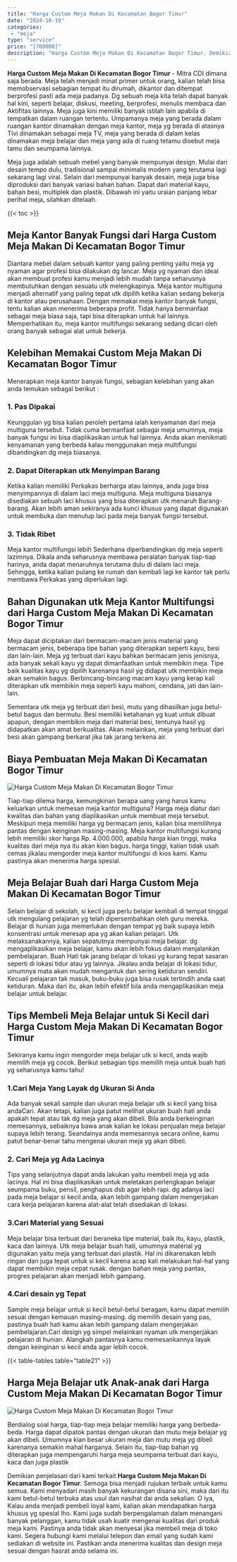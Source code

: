 ```yaml
---
title: "Harga Custom Meja Makan Di Kecamatan Bogor Timur"
date: "2024-10-19"
categories:
 - "meja"
type: "service"
price: "[700000]"
description: "Harga Custom Meja Makan Di Kecamatan Bogor Timur. Demikian penjelasan dari kami terkait **Harga Custom Meja Makan Di Kecamatan Bogor Timur**. Semoga bisa men..."
---
```


**Harga Custom Meja Makan Di Kecamatan Bogor Timur** - Mitra CDI dimana saja berada. Meja telah menjadi minat primer untuk orang, kalian telah bisa memobservasi sebagian tempat itu dirumah, dikantor dan ditempat berprofesi pasti ada meja padanya. Dg sebuah meja kita telah dapat banyak hal kini, seperti belajar, diskusi, meeting, berprofesi, menulis membaca dan Aktifitas lainnya. Meja juga kini memiliki banyak istilah lain apabila di tempatkan dalam ruangan tertentu. Umpamanya meja yang berada dalam ruangan kantor dinamakan dengan meja kantor, meja yg berada di atasnya Tivi dinamakan sebagai meja TV, meja yang berada di dalam kelas dinamakan meja belajar dan meja yang ada di ruang tetamu disebut meja tamu dan seumpama lainnya.

Meja juga adalah sebuah mebel yang banyak mempunyai design. Mulai dari desain tempo dulu, tradisional sampai minimalis modern yang terutama lagi sekarang lagi viral. Selain dari mempunyai banyak desain, meja juga bisa diproduksi dari banyak variasi bahan bahan. Dapat dari material kayu, bahan besi, multiplek dan plastik. Dibawah ini yaitu uraian panjang lebar perihal meja, silahkan ditelaah.

{{< toc >}}

## Meja Kantor Banyak Fungsi dari Harga Custom Meja Makan Di Kecamatan Bogor Timur

Diantara mebel dalam sebuah kantor yang paling penting yaitu meja yg nyaman agar profesi bisa dilakukan dg lancar. Meja yg nyaman dan ideal akan membuat profesi kamu menjadi lebih mudah tanpa seharusnya membutuhkan dengan sesuatu utk melengkapinya. Meja kantor multiguna menjadi alternatif yang paling tepat utk dipilih ketika kalian sedang bekerja di kantor atau perusahaan. Dengan memakai meja kantor banyak fungsi, tentu kalian akan menerima beberapa profit. Tidak hanya bermanfaat sebagai meja biasa saja, tapi bisa diterapkan untuk hal lainnya. Memperhatikan itu, meja kantor multifungsi sekarang sedang dicari oleh orang banyak sebagai alat untuk bekerja.

## Kelebihan Memakai Custom Meja Makan Di Kecamatan Bogor Timur

Menerapkan meja kantor banyak fungsi, sebagian kelebihan yang akan anda temukan sebagai berikut :

### 1\. Pas Dipakai

Keunggulan yg bisa kalian peroleh pertama ialah kenyamanan dari meja multiguna tersebut. Tidak cuma bermanfaat sebagai meja umumnya, meja banyak fungsi ini bisa diaplikasikan untuk hal lainnya. Anda akan menikmati kenyamanan yang berbeda kalau menggunakan meja multifungsi dibandingkan dg meja biasanya.

### 2\. Dapat Diterapkan utk Menyimpan Barang

Ketika kalian memiliki Perkakas berharga atau lainnya, anda juga bisa menyimpannya di dalam laci meja multiguna. Meja multiguna biasanya disediakan sebuah laci khusus yang bisa diterapkan utk menaruh Barang-barang. Akan lebih aman sekiranya ada kunci khusus yang dapat digunakan untuk membuka dan menutup laci pada meja banyak fungsi tersebut.

### 3\. Tidak Ribet

Meja kantor multifungsi lebih Sederhana diperbandingkan dg meja seperti lazimnya. Dikala anda seharusnya membawa peralatan banyak tiap-tiap harinya, anda dapat menaruhnya terutama dulu di dalam laci meja. Sehingga, ketika kalian pulang ke rumah dan kembali lagi ke kantor tak perlu membawa Perkakas yang diperlukan lagi.

## Bahan Digunakan utk Meja Kantor Multifungsi dari Harga Custom Meja Makan Di Kecamatan Bogor Timur

Meja dapat diciptakan dari bermacam-macam jenis material yang bermacam jenis, beberapa tipe bahan yang diterapkan seperti kayu, besi dan lain-lain. Meja yg terbuat dari kayu bahkan bermacam jenis jenisnya, ada banyak sekali kayu yg dapat dimanfaatkan untuk membikin meja. Tipe baik kualitas kayu yg dipilih karenanya hasil yg didapat utk membikin meja akan semakin bagus. Berbincang-bincang macam kayu yang kerap kali diterapkan utk membikin meja seperti kayu mahoni, cendana, jati dan lain-lain.

Sementara utk meja yg terbuat dari besi, mutu yang dihasilkan juga betul-betul bagus dan bermutu. Besi memiliki ketahanan yg kuat untuk dibuat apapun, dengan membikin meja dari material besi, tentunya hasil yg didapatkan akan amat berkualitas. Akan melainkan, meja yang terbuat dari besi akan gampang berkarat jika tak jarang terkena air.

## Biaya Pembuatan Meja Makan Di Kecamatan Bogor Timur

![Harga Custom Meja Makan Di Kecamatan Bogor Timur](/images/meja/meja-dewasa-017.jpg)

Tiap-tiap dilema harga, kemungkinan berapa uang yang harus kamu keluarkan untuk memesan meja kantor multiguna? Harga meja diatur dari kwalitas dan bahan yang diaplikasikan untuk membuat meja tersebut. Meskipun meja memiliki harga yg bermacam jenis, kalian bisa memilihnya pantas dengan keinginan masing-masing. Meja kantor multifungsi kurang lebih memiliki skor harga Rp. 4.000.000, apabila harga kian tinggi, maka kualitas dari meja nya itu akan kian bagus. harga tinggi, kalian tidak usah cemas jikalau mengorder meja kantor multifungsi di kios kami. Kamu pastinya akan menerima harga spesial.

## Meja Belajar Buah dari Harga Custom Meja Makan Di Kecamatan Bogor Timur

Selain belajar di sekolah, si kecil juga perlu belajar kembali di tempat tinggal utk mengulang pelajaran yg telah dipersembahkan oleh guru mereka. Belajar di hunian juga memerlukan dengan tempat yg baik supaya lebih konsentrasi untuk meresap apa yg akan kalian pelajari. Utk melaksanakannya, kalian sepatutnya mempunyai meja belajar. dg mengaplikasikan meja belajar, kamu akan lebih fokus dalam menjalankan pembelajaran. Buah Hati tak jarang belajar di lokasi yg kurang tepat sasaran seperti di lokasi tidur atau yg lainnya. Jikalau anda belajar di lokasi tidur, umumnya mata akan mudah mengantuk dan sering ketiduran sendiri. Kecuali pelajaran tak masuk, buku-buku juga bisa rusak tertindih anda saat ketiduran. Maka dari itu, akan lebih efektif bila anda mengaplikasikan meja belajar untuk belajar.

## Tips Membeli Meja Belajar untuk Si Kecil dari Harga Custom Meja Makan Di Kecamatan Bogor Timur

Sekiranya kamu ingin mengorder meja belajar utk si kecil, anda wajib memilih meja yg cocok. Berikut sebagian tips memilih meja untuk buah hati yg seharusnya kamu tahu!

### 1.Cari Meja Yang Layak dg Ukuran Si Anda

Ada banyak sekali sample dan ukuran meja belajar utk si kecil yang bisa andaCari. Akan tetapi, kalian juga patut melihat ukuran buah hati anda apakah tepat atau tak dg meja yang akan dibeli. Bila anda berkeinginan memesannya, sebaiknya bawa anak kalian ke lokasi penjualan meja belajar supaya lebih terang. Seandainya anda memesannya secara online, kamu patut benar-benar tahu mengenai ukuran meja yg akan dibeli.

### 2\. Cari Meja yg Ada Lacinya

Tips yang selanjutnya dapat anda lakukan yaitu membeli meja yg ada lacinya. Hal ini bisa diaplikasikan untuk meletakan perlengkapan belajar seumpama buku, pensil, penghapus dsb agar lebih rapi. dg adanya laci pada meja belajar si kecil anda, akan lebih gampang dalam mengerjakan cara kerja pelajaran karena alat-alat telah disediakan di lokasi.

### 3.Cari Material yang Sesuai

Meja belajar bisa terbuat dari beraneka tipe material, baik itu, kayu, plastik, kaca dan lainnya. Utk meja belajar buah hati, umumnya material yg digunakan yaitu meja yang terbuat dari plastik. Hal ini dikarenakan lebih ringan dan juga tepat untuk si kecil karena acap kali melakukan hal-hal yang dapat membikin meja cepat rusak. dengan bahan meja yang pantas, progres pelajaran akan menjadi lebih gampang.

### 4.Cari desain yg Tepat

Sample meja belajar untuk si kecil betul-betul beragam, kamu dapat memilih sesuai dengan kemauan masing-masing. dg memilih desain yang pas, pastinya buah hati kamu akan lebih gampang dalam mengerjakan pembelajaran.Cari design yg simpel melainkan nyaman utk mengerjakan pelajaran di hunian. Alangkah pantasnya kamu memesankannya layak dengan keinginan si kecil anda agar lebih cocok.

{{< table-tables table="table21" >}}

## Harga Meja Belajar utk Anak-anak dari Harga Custom Meja Makan Di Kecamatan Bogor Timur

![Harga Custom Meja Makan Di Kecamatan Bogor Timur](/images/meja/meja-anak-016.jpg)

Berdialog soal harga, tiap-tiap meja belajar memiliki harga yang berbeda-beda. Harga dapat dipatok pantas dengan ukuran dan mutu meja belajar yg akan dibeli. Umumnya kian besar ukuran meja dan mutu meja yg dibeli karenanya semakin mahal harganya. Selain itu, tiap-tiap bahan yg diterapkan juga mempengaruhi harga meja seumpama terbuat dari kayu, kaca dan juga plastik

Demikian penjelasan dari kami terkait **Harga Custom Meja Makan Di Kecamatan Bogor Timur**. Semoga bisa menjadi rujukan terbaik untuk kamu semua. Kami menyadari masih banyak kekurangan disana sini, maka dari itu kami betul-betul terbuka atas usul dan nasihat dai anda sekalian. O iya, Kalau anda menjadi pembeli loyal kami, kalian akan mendapatkan harga khusus yg spesial lho. Kami juga sudah berpengalaman dalam menangani banyak pelanggan, kamu tidak usah kuatir mengenai kualitas dari produk meja kami. Pastinya anda tidak akan menyesal jika membeli meja di toko kami. Segera hubungi kami melalui telepon dan email yang sudah kami sediakan di website ini. Pastikan anda menerima kualitas dan design meja sesuai dengan hasrat anda selama ini.
